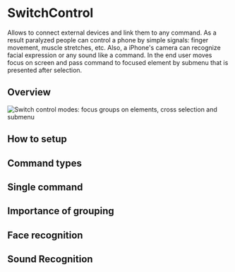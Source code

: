 # SwitchControl

Allows to connect external devices and link them to any command. As a result paralyzed people can control a phone by simple signals: finger movement, muscle stretches, etc. Also, a iPhone's camera can recognize facial expression or any sound like a command. In the end user moves focus on screen and pass command to focused element by submenu that is presented after selection.

## Overview

![Switch control modes: focus groups on elements, cross selection and submenu](SwitchControlOverview)

## How to setup

## Command types

## Single command

## Importance of grouping

## Face recognition

## Sound Recognition
